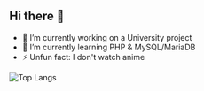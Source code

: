 ## Hi there 👋

- 🔭 I’m currently working on a University project
- 🌱 I’m currently learning PHP & MySQL/MariaDB
- ⚡ Unfun fact: I don't watch anime
  
![Top Langs](https://github-readme-stats.vercel.app/api/top-langs/?username=Zorbiks&layout=compact&theme=dracula&langs_count=5)

